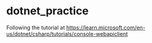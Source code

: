 # dotnet_practice

Following the tutorial at https://learn.microsoft.com/en-us/dotnet/csharp/tutorials/console-webapiclient

